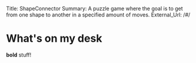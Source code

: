 Title:          ShapeConnector
Summary:        A puzzle game where the goal is to get from one shape to another in a specified amount of moves.
External_Url: /#/

# What's on my desk
**bold** stuff!
